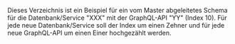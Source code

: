 Dieses Verzeichnis ist ein Beispiel für ein vom Master abgeleitetes Schema für die Datenbank/Service "XXX" mit der GraphQL-API "YY" (Index 10).
Für jede neue Datenbank/Service soll der Index um einen Zehner und für jede neue GraphQL-API um einen Einer hochgezählt werden.

